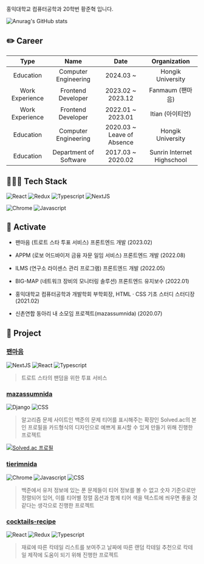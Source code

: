 홍익대학교 컴퓨터공학과 20학번 황준혁 입니다.

![Anurag's GitHub stats](https://github-readme-stats.vercel.app/api?username=strawji02&count_private=true)

## ✏️ Career

|    Type   |          Name          |    Date    |    Organization   |
|:---------:|:----------------------:|:----------:|:-----------------:|
| Education | Computer Engineering | 2024.03 ~ | Hongik University |
| Work Experience | Frontend Developer | 2023.02 ~ 2023.12 | Fanmaum (팬마음) |
| Work Experience | Frontend Developer | 2022.01 ~ 2023.01 | Itian (아이티언) |
| Education | Computer Engineering | 2020.03 ~ Leave of Absence | Hongik University |
| Education | Department of Software | 2017.03 ~ 2020.02 | Sunrin Internet Highschool |

## 👩🏻‍💻 Tech Stack

![React](https://img.shields.io/badge/React-49d6f9?style=flat-square&logo=react&logoColor=white) 
![Redux](https://img.shields.io/badge/Redux-764ABC?style=flat-square&logo=redux&logoColor=white)
![Typescript](https://img.shields.io/badge/Typescript-3178C6?style=flat-square&logo=typescript&logoColor=white) 
![NextJS](https://img.shields.io/badge/Next.js-000000?style=flat-square&logo=Next.js&logoColor=white)

![Chrome](https://img.shields.io/badge/Chrome_Extension-4285F4?style=flat-square&logo=googlechrome&logoColor=white) 
![Javascript](https://img.shields.io/badge/Javascript-F7DF1E?style=flat-square&logo=javascript&logoColor=white)

## 🔖 Activate

* 팬마음 (트로트 스타 투표 서비스) 프론트엔드 개발 (2023.02)

* APPM (로보 어드바이저 금융 자문 일임 서비스) 프론트엔드 개발 (2022.08)

* ILMS (연구소 라이센스 관리 프로그램) 프론트엔드 개발 (2022.05)

* BIG-MAP (네트워크 장비의 모니터링 솔루션) 프론트엔드 유지보수 (2022.01)

* 홍익대학교 컴퓨터공학과 개발학회 부학회장, HTML · CSS 기초 스터디 스터디장 (2021.02)

* 신촌연합 동아리 내 소모임 프로젝트(mazassumnida) (2020.07)

## 📖 Project

### [**팬마음**](https://fanmaum.com/)
![NextJS](https://img.shields.io/badge/Next.js-000000?style=flat-square&logo=Next.js&logoColor=white)
![React](https://img.shields.io/badge/React-49d6f9?style=flat-square&logo=react&logoColor=white) 
![Typescript](https://img.shields.io/badge/Typescript-3178C6?style=flat-square&logo=typescript&logoColor=white) 

> 트로트 스타의 팬덤을 위한 투표 서비스


### [**mazassumnida**](https://github.com/mazassumnida/mazassumnida) 
![Django](https://img.shields.io/badge/Django-092E20?style=flat-square&logo=django&logoColor=white) ![CSS](https://img.shields.io/badge/CSS-F43059?style=flat-square&logo=csswi&logoColor=white)

> 알고리즘 문제 사이트인 백준의 문제 티어를 표시해주는 확장인 Solved.ac의 본인 프로필을 카드형식의 디자인으로 예쁘게 표시할 수 있게 만들기 위해 진행한 프로젝트

[![Solved.ac 프로필](http://mazassumnida.wtf/api/v2/generate_badge?boj=strawJI)](https://solved.ac/strawji)

### [**tierimnida**](https://github.com/mazassumnida/tierimnida) 
![Chrome](https://img.shields.io/badge/Chrome_Extension-4285F4?style=flat-square&logo=googlechrome&logoColor=white) 
![Javascript](https://img.shields.io/badge/Javascript-F7DF1E?style=flat-square&logo=javascript&logoColor=white) 
![CSS](https://img.shields.io/badge/CSS-F43059?style=flat-square&logo=csswi&logoColor=white)

> 백준에서 유저 정보에 있는 푼 문제들이 티어 정보를 볼 수 없고 숫자 기준으로만 정렬되어 있어, 이를 티어별 정렬 옵션과 함께 티어 색을 텍스트에 씌우면 좋을 것 같다는 생각으로 진행한 프로젝트

### [**cocktails-recipe**](https://github.com/strawji02/cocktail-recipes) 
![React](https://img.shields.io/badge/React-49d6f9?style=flat-square&logo=react&logoColor=white) 
![Redux](https://img.shields.io/badge/Redux-764ABC?style=flat-square&logo=redux&logoColor=white)
![Typescript](https://img.shields.io/badge/Typescript-3178C6?style=flat-square&logo=typescript&logoColor=white) 
 
> 재료에 따른 칵테일 리스트를 보여주고 날짜에 따른 랜덤 칵테일 추천으로 칵테일 제작에 도움이 되기 위해 진행한 프로젝트
